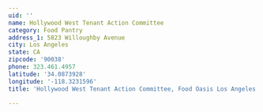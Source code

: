 ```yaml
---
uid: ''
name: Hollywood West Tenant Action Committee
category: Food Pantry
address_1: 5823 Willoughby Avenue
city: Los Angeles
state: CA
zipcode: '90038'
phone: 323.461.4957
latitude: '34.0873928'
longitude: '-118.3231596'
title: 'Hollywood West Tenant Action Committee, Food Oasis Los Angeles'

---
```

